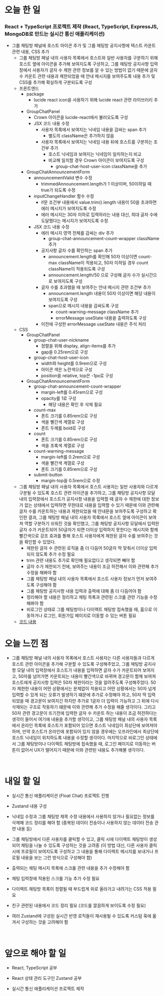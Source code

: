 # 오늘 한 일

### React + TypeScript 프로젝트 제작 (React, TypeScript, ExpressJS, MongoDB로 만드는 실시간 통신 애플리케이션)

- 그룹 채팅방 패널에 호스트 아이콘 추가 및 그룹 채팅방 공지사항에 텍스트 카운트 관련 내용, CSS 추가
  - 그룹 채팅방 패널 내의 사용자 목록에서 호스트와 일반 사용자를 구분하기 위해 호스트 옆에 아이콘을 추가해 보여지도록 구성하고, 그룹 채팅방 공지사항 입력창에서 사용자가 글자 수 제한 관련 정보를 알 수 있는 방법이 없기 때문에 글자 수 카운트 관련 내용과 제한되었을 때 안내 메시지를 보여주도록 내용 추가 및 CSS를 추가해 확실하게 구분되도록 구성
  - 프론트엔드
    - package
      - lucide react icon을 사용하기 위해 lucide react 관련 라이브러리 추가
    - GroupChatPanel
      - Crown 아이콘을 lucide-react에서 불러오도록 구성
      - JSX 코드 내용 수정
        - 사용자 목록에서 보여지는 닉네임 내용을 감싸는 span 추가
          - 별도의 className은 추가하지 않음
        - 사용자 목록에서 보여지는 닉네임 내용 뒤에 호스트를 구분하는 조건부 추가
          - 호스트 닉네임과 보여지는 닉네임이 일치하는지 비교
          - 비교해 일치할 경우 Crown 아이콘이 보여지도록 구성
            - group-chat-host-user-icon className을 추가
    - GroupChatAnnouncementForm
      - announcementValid 변수 수정
        - trimmedAnnouncement.length가 1 이상이며, 50이하일 때 true가 되도록 수정
      - inputChangeHandler 함수 수정
        - if문 조건부 내용에서 value.trim().length 내용이 50을 초과하면 에러 메시지가 보여지도록 수정
        - 에러 메시지는 30자 이하로 입력하라는 내용 대신, 최대 글자 수에 도달했다는 메시지가 보여지도록 수정
      - JSX 코드 내용 수정
        - 에러 메시지 영역 전체를 감싸는 div 추가
          - group-chat-announcement-count-wrapper className 추가
        - 공지사항 글자 수를 확인하는 span 추가
          - announcement.length를 확인해 50자 이상이면 count-max className이 적용되고, 50자 이하일 경우 count className이 적용되도록 구성
          - announcement.length/50 으로 구성해 글자 수가 실시간으로 보여지도록 구성
        - 글자 수를 초과했을 때 보여주는 안내 메시지 관련 조건부 추가
          - announcement.length 내용이 50자 이상이면 해당 내용이 보여지도록 구성
          - span으로 메시지 내용을 감싸도록 구성
            - count-warning-message className 추가
            - errorMessage useState 내용을 출력하도록 구성
        - 이전에 구성한 errorMessage useState 내용은 주석 처리
  - CSS
    - GroupChatPanel
      - group-chat-user-nickname
        - 정렬을 위해 display, align-items를 추가
        - gap을 0.25rem으로 구성
      - group-chat-host-user-icon
        - width와 height를 0.9rem으로 구성
        - 아이콘 색은 노란색으로 구성
        - position을 relative, top은 -1px로 구성
    - GroupChatAnnouncementForm
      - group-chat-announcement-count-wrapper
        - margin-left를 0.45rem으로 구성
        - opacity를 1로 구성
          - 해당 내용은 확인 후 삭제 필요
      - count-max
        - 폰트 크기를 0.85rem으로 구성
        - 색을 빨간색 계열로 구성
        - 폰트 두께를 bold로 구성
      - count
        - 폰트 크기를 0.85rem으로 구성
        - 색을 초록색 계열로 구성
      - count-warning-message
        - margin-left를 0.2rem으로 구성
        - 색을 빨간색 계열로 구성
        - 폰트 크기를 0.85rem으로 구성
      - submit-button
        - margin-top을 0.5rem으로 수정
  - 그룹 채팅방 패널 내의 사용자 목록에서 호스트 사용자는 일반 사용자와 다르게 구분될 수 있도록 호스트 관련 아이콘을 추가하고, 그룹 채팅방 공지사항 모달 내의 입력창에서 호스트가 공지사항 내용을 입력할 때 글자 수 제한에 대한 정보가 없는 상태에서 입력하면 무한대로 내용을 입력할 수 있기 때문에 이와 관련해 글자 수를 카운트하는 내용과 제한되었을 때 안내문을 보여주도록 구성하고 확인한 결과, 그룹 채팅방 패널 내의 사용자 목록에서 호스트 옆에 아이콘이 보여져 역할 구분하기 쉬워진 것을 확인했고, 그룹 채팅방 공지사항 모달에서 입력한 글자 수가 카운트되어 50글자가 되면 더이상 입력하지 못한다는 메시지와 함께 빨간색으로 강조 효과를 통해 호스트 사용자에게 제한된 글자 수를 보여주는 것을 확인할 수 있었다.
    - 제한된 글자 수 관련된 로직을 좀 더 다듬어 50글자 딱 맞춰서 더이상 입력되지 않도록 추가 수정 필요
    - trim 관련 내용도 추가로 확인해 필요없다고 생각되면 빼야 함
    - 글자 수가 제한되기 전에, 보여주는 내용이 조금 허전해서 이와 관련해 추가 수정을 해봐야 함
    - 그룹 채팅방 패널 내의 사용자 목록에서 호스트 사용자 정보가 먼저 보여주도록 구성해야 함
    - 그룹 채팅방 공지사항 내용 입력과 출력에 대해 좀 더 다듬어야 함
    - 정리해야 할 내용은 정리하고 채팅 목록과 관련된 스크롤 관련 기능을 수정해봐야 함
    - 비로그인 상태로 그룹 채팅방이나 다이렉트 채팅방 접속했을 때, 홈으로 이동하거나 로그인, 회원가입 페이지로 이동할 수 있는 버튼 필요
  - [코드 내용](https://github.com/jeongsangtae/float-chat/commit/279d4b79195a98979d968a222572ed14b7c7204e)

# 오늘 느낀 점

- 그룹 채팅방 패널 내의 사용자 목록에서 호스트 사용자는 다른 사용자들과 다르게 호스트 관련 아이콘을 추가해 구분할 수 있도록 구성해주었고, 그룹 채팅방 공지사항 모달 내의 입력창에서 호스트가 내용을 입력하면 글자 수가 카운트되어 보여지고, 50자를 넘어가면 카운트되는 내용이 빨간색으로 바뀌며 경고문이 함께 보여져 호스트에게 공지사항 입력은 50자 제한이라는 것을 알려주도록 구성해주었다. 50자 제한한 내용이 어떤 상황에서는 문제없이 적용되고 어떤 상황에서는 50자 넘게 입력할 수 있게 되는 오류가 발생하기 떄문에 추가로 수정해야 하고, 50자 딱 입력되었을 때 경고문이 보여지긴 하지만 추가로 1글자 더 입력이 가능하고 그 뒤에 다시 삭제되는 구조로 작동하기 떄문에 이와 관련해 추가 수정을 해줄 생각이다. 그리고 50자 관련 경고문이 뜨기전에 입력한 글자 수 카운트 하는 내용이 조금 허전하다는 생각이 들어서 여기에 내용을 추가할 생각이고, 그룹 채팅방 패널 내의 사용자 목록에서 온라인 목록에 호스트가 포함되어 있으면 호스트 닉네임이 최상단에 보여져야 하며, 만약 호스트가 온라인에 포함되어 있지 않을 경우에는 오프라인에서 최상단에 호스트 닉네임이 위치하도록 내용을 수정할 생각이다. 마지막으로 비로그인 상태에서 그룹 채팅방이나 다이렉트 채팅방에 접속했을 때, 로그인 페이지로 이동하는 버튼이 없어서 UX가 떨어지기 때문에 이와 관련된 내용도 추가해볼 생각이다.

<br />

# 내일 할 일

- 실시간 통신 애플리케이션 (Float Chat) 프로젝트 진행

- Zustand 내용 구성

- 닉네임 수정과 그룹 채팅방 제목 수정 내용에서 사용하지 않거나 필요없는 정보를 삭제해 코드 정리를 해야 함 (중복된 데이터 전송이나 사용하지 않는 데이터 전송 관련 내용 등)

- 그룹 채팅방에서 다른 사용자를 클릭할 수 있고, 클릭 시에 다이렉트 채팅방이 생성되어 채팅을 나눌 수 있도록 구성하는 것을 고려중 (이 방법 대신, 다른 사용자 클릭 시에 프로필이 보여지도록 구성하고 그 내용을 통해 다이렉트 메시지를 보내거나 프로필 내용을 보는 그런 방식으로 구성해야 함)

- 출력되는 채팅 메시지 목록에 스크롤 관련 내용을 추가 수정해야 함

- 채팅 입력창에 적용된 스크롤 기능 추가 수정 필요

- 다이렉트 채팅방 목록이 정렬될 때 부드럽게 위로 올라가고 내려가는 CSS 적용 필요

- 친구 관련된 내용에서 코드 정리 필요 (코드를 깔끔하게 보이도록 수정 필요)

- 여러 Zustand에 구성된 실시간 반영 로직들이 재사용될 수 있도록 커스텀 훅에 옮겨서 구성하는 것을 고려해야 함

<br />

# 앞으로 해야 할 일

- React, TypeScript 공부

- React 상태 관리 도구인 Zustand 공부

- 실시간 통신 애플리케이션 프로젝트 제작
